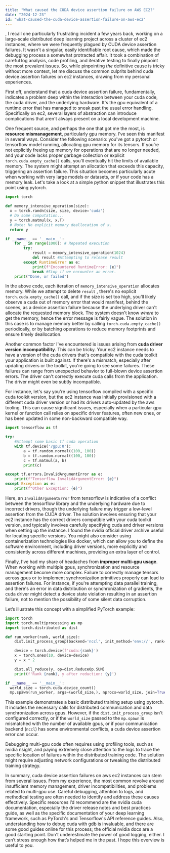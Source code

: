 ```yaml
---
title: "What caused the CUDA device assertion failure on AWS EC2?"
date: "2024-12-23"
id: "what-caused-the-cuda-device-assertion-failure-on-aws-ec2"
---
```


,  I recall one particularly frustrating incident a few years back, working on a large-scale distributed deep learning project across a cluster of ec2 instances, where we were frequently plagued by CUDA device assertion failures. It wasn't a singular, easily identifiable root cause, which made the debugging process a somewhat protracted affair. It took a combination of careful log analysis, code profiling, and iterative testing to finally pinpoint the most prevalent issues. So, while pinpointing *the* definitive cause is tricky without more context, let me discuss the common culprits behind cuda device assertion failures on ec2 instances, drawing from my personal experiences.

First off, understand that a cuda device assertion failure, fundamentally, indicates a problem deep within the interaction between your cuda code, the cuda driver, and the underlying hardware. It's the gpu equivalent of a runtime error that has managed to sneak past the usual error handling. Specifically on ec2, several layers of abstraction can introduce complications that aren't always present on a local development machine.

One frequent source, and perhaps the one that got me the most, is **resource mismanagement**, particularly gpu memory. I’ve seen this manifest in several ways. Consider the following scenario: you've got a pytorch or tensorflow model running, allocating gpu memory for its tensors. If you’re not explicitly freeing up memory for operations that are no longer needed, and your code lacks proper garbage collection or explicit `torch.cuda.empty_cache()` calls, you'll eventually hit the limits of available memory. The system might attempt an allocation that exceeds this capacity, triggering an assertion failure. This situation becomes particularly acute when working with very large models or datasets, or if your code has a memory leak. Let's take a look at a simple python snippet that illustrates this point using pytorch.

```python
import torch

def memory_intensive_operation(size):
  x = torch.randn(size, size, device='cuda')
  # Do some computation...
  y = torch.matmul(x, x.T)
  # Note: No explicit memory deallocation of x.
  return y

if __name__ == '__main__':
    for _ in range(1000): # Repeated execution
        try:
            result = memory_intensive_operation(1024)
            del result #Attempting to release result
        except RuntimeError as e:
            print(f"Encountered RuntimeError: {e}")
            break #Stop if we encounter an error.
    print("Done, or failed")
```

In the above code, each iteration of `memory_intensive_operation` allocates memory. While we attempt to delete `result` , there's no explicit `torch.cuda.empty_cache()` call, and if the size is set too high, you’ll likely observe a cuda out of memory error that would manifest, behind the scenes, as a device assertion failure because the underlying driver can't allocate the requested memory block. The system doesn't know *where* to get the memory, hence the error message is fairly vague. The solution in this case is to manage memory better by calling `torch.cuda.empty_cache()` periodically, or by batching operations to reduce memory footprints and ensure timely deallocation.

Another common factor I've encountered is issues arising from **cuda driver version incompatibility**. This can be tricky. Your ec2 instance needs to have a version of the cuda drivers that's compatible with the cuda toolkit your application is built against. If there's a mismatch, especially after updating drivers or the toolkit, you're going to see some failures. These failures can range from unexpected behavior to full-blown device assertion errors. The driver can't correctly execute cuda calls from the application. The driver might even be subtly incompatible.

For instance, let's say you're using tensorflow compiled with a specific cuda toolkit version, but the ec2 instance was initially provisioned with a different cuda driver version or had its drivers auto-updated by the aws tooling. This can cause significant issues, especially when a particular gpu kernel or function call relies on specific driver features, often new ones, or has been updated in some non-backward compatible way.

```python
import tensorflow as tf

try:
    #Attempt some basic tf cuda operation
    with tf.device('/gpu:0'):
        a = tf.random.normal((100, 100))
        b = tf.random.normal((100, 100))
        c = tf.matmul(a, b)
        print(c)

except tf.errors.InvalidArgumentError as e:
    print(f"Tensorflow InvalidArgumentError: {e}")
except Exception as e:
    print(f"Other Exception: {e}")

```

Here, an `InvalidArgumentError` from tensorflow is indicative of a conflict between the tensorflow library and the underlying hardware due to incorrect drivers, though the underlying failure may trigger a low-level assertion from the CUDA driver. The solution involves ensuring that your ec2 instance has the correct drivers compatible with your cuda toolkit version, and typically involves carefully specifying cuda and driver versions when setting up the instance. I found the nvidia official driver archive useful for locating specific versions. You might also consider using containerization technologies like docker, which can allow you to define the software environment, including driver versions, more explicitly and consistently across different machines, providing an extra layer of control.

Finally, I’ve had my share of headaches from **improper multi-gpu usage**. When working with multiple gpus, synchronization and resource management become more complex. Failure to correctly manage tensors across gpus or to implement synchronization primitives properly can lead to assertion failures. For instance, if you're attempting data parallel training, and there's an error in data distribution or synchronization of gradients, the cuda driver might detect a device state violation resulting in an assertion failure, not to mention the possibility of some silent data corruption.

Let’s illustrate this concept with a simplified PyTorch example:

```python
import torch
import torch.multiprocessing as mp
import torch.distributed as dist

def run_worker(rank, world_size):
    dist.init_process_group(backend='nccl', init_method='env://', rank=rank, world_size=world_size)

    device = torch.device(f'cuda:{rank}')
    x = torch.ones(10, device=device)
    y = x * 2

    dist.all_reduce(y, op=dist.ReduceOp.SUM)
    print(f'Rank {rank}, y after reduction: {y}')

if __name__ == '__main__':
  world_size = torch.cuda.device_count()
  mp.spawn(run_worker, args=(world_size,), nprocs=world_size, join=True)
```

This example demonstrates a basic distributed training setup using pytorch. It includes the necessary calls for distributed communication and data synchronization across gpus. However, if the `dist.init_process_group` isn't configured correctly, or if the `world_size` passed to the `mp.spawn` is mismatched with the number of available gpus, or if your communication backend (`nccl`) has some environmental conflicts, a cuda device assertion error can occur.

Debugging multi-gpu code often requires using profiling tools, such as nvidia nsight, and paying extremely close attention to the logs to trace the specific location of failures within the distributed training code. The solution might require adjusting network configurations or tweaking the distributed training strategy.

In summary, cuda device assertion failures on aws ec2 instances can stem from several issues. From my experience, the most common revolve around insufficient memory management, driver incompatibilities, and problems related to multi-gpu use. Careful debugging, attention to logs, and methodical testing are often needed to identify and address these causes effectively. Specific resources I’d recommend are the nvidia cuda documentation, especially the driver release notes and best practices guide, as well as the specific documentation of your deep learning framework, such as PyTorch's and Tensorflow's API reference guides. Also, understanding how to debug cuda with gdb is invaluable, and there are some good guides online for this process; the official nvidia docs are a good starting point. Don't underestimate the power of good logging, either. I can’t stress enough how that’s helped me in the past. I hope this overview is useful to you.
